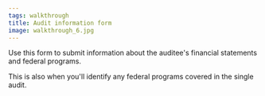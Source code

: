 ```yaml
---
tags: walkthrough
title: Audit information form
image: walkthrough_6.jpg
---
```


Use this form to submit information about the auditee's financial statements and federal programs.

This is also when you'll identify any federal programs covered in the single audit.




